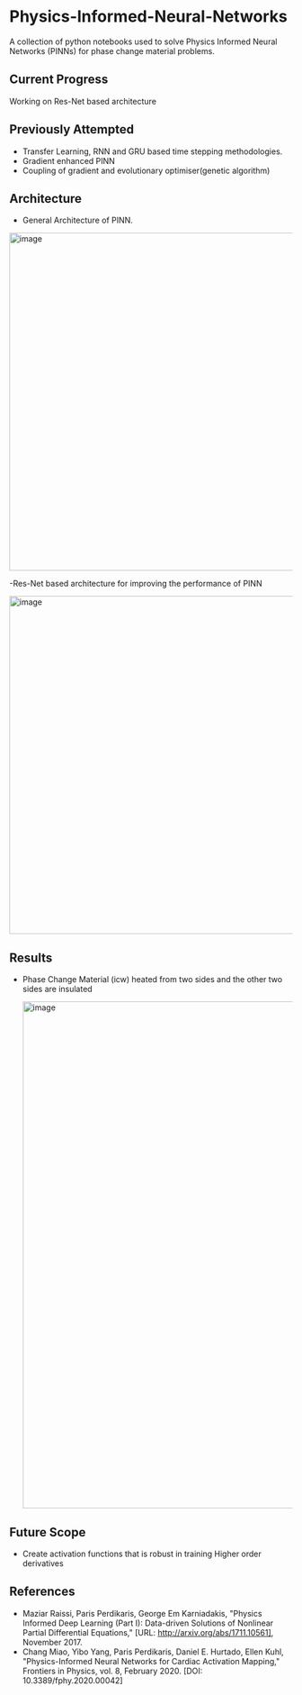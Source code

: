 # Physics-Informed-Neural-Networks
A collection of python notebooks used to solve Physics Informed Neural Networks (PINNs) for phase change material problems.

## Current Progress
Working on Res-Net based architecture

## Previously Attempted
- Transfer Learning, RNN and GRU based time stepping methodologies. 
- Gradient enhanced PINN
- Coupling of gradient and evolutionary optimiser(genetic algorithm)

## Architecture
- General Architecture of PINN.
  
<img width="600" alt="image" src="https://github.com/sanjeet178/Physics-Informed-Neural-Networks/assets/69724036/c0a34eda-7edb-4cf5-b91d-d0cfcf174acf">

-Res-Net based architecture for improving the performance of PINN

<img width="600" alt="image" src="https://github.com/sanjeet178/Physics-Informed-Neural-Networks/assets/69724036/c48d90f2-6397-4642-a191-de3b732f59b3">


## Results
- Phase Change Material (icw) heated from two sides and the other two sides are insulated 

  <img width="900" alt="image" src="https://github.com/sanjeet178/Physics-Informed-Neural-Networks/assets/69724036/990de879-3cd0-4f9c-a062-f53fcc1fa072">

## Future Scope
- Create activation functions that is robust in training Higher order derivatives

## References
- Maziar Raissi, Paris Perdikaris, George Em Karniadakis, "Physics Informed Deep Learning (Part I): Data-driven Solutions of Nonlinear Partial Differential Equations," [URL: http://arxiv.org/abs/1711.10561], November 2017.
- Chang Miao, Yibo Yang, Paris Perdikaris, Daniel E. Hurtado, Ellen Kuhl, "Physics-Informed Neural Networks for Cardiac Activation Mapping," Frontiers in Physics, vol. 8, February 2020. [DOI: 10.3389/fphy.2020.00042]
